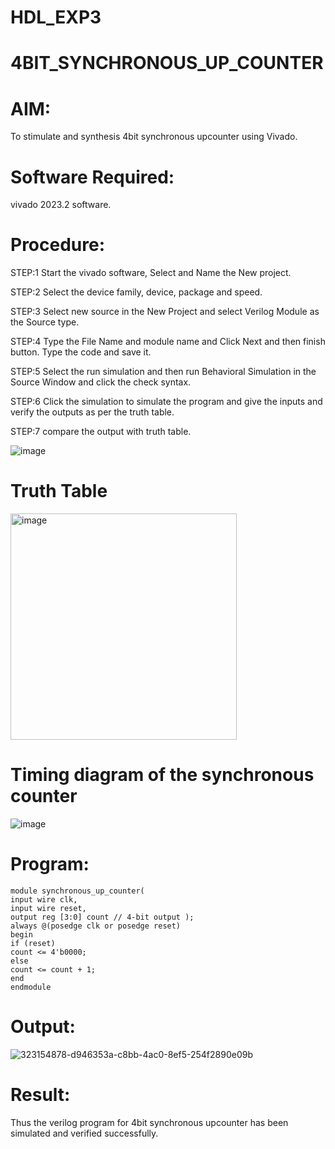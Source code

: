 # HDL_EXP3
# 4BIT_SYNCHRONOUS_UP_COUNTER
# AIM:
To stimulate and synthesis 4bit synchronous upcounter using Vivado.

# Software Required:
vivado 2023.2 software.

# Procedure:
STEP:1 Start the vivado software, Select and Name the New project.

STEP:2 Select the device family, device, package and speed.

STEP:3 Select new source in the New Project and select Verilog Module as the Source type.

STEP:4 Type the File Name and module name and Click Next and then finish button. Type the code and save it.

STEP:5 Select the run simulation and then run Behavioral Simulation in the Source Window and click the check syntax.

STEP:6 Click the simulation to simulate the program and give the inputs and verify the outputs as per the truth table.

STEP:7 compare the output with truth table.

![image](https://github.com/RESMIRNAIR/4BIT_SYNCHRONOUS_UP_COUNTER/assets/154305926/4d676d34-2f12-420a-9c55-befa279f5ec0)

# Truth Table

 <img width="362" alt="image" src="https://github.com/RESMIRNAIR/4BIT_SYNCHRONOUS_UP_COUNTER/assets/154305926/2be84c5a-099f-4418-8d0b-ace34f734342">
 
# Timing diagram of the synchronous counter

![image](https://github.com/RESMIRNAIR/4BIT_SYNCHRONOUS_UP_COUNTER/assets/154305926/62c47758-b0a4-4fe0-842f-5c4245a88ff2)

# Program:
    module synchronous_up_counter(
    input wire clk, 
    input wire reset, 
    output reg [3:0] count // 4-bit output );
    always @(posedge clk or posedge reset)
    begin
    if (reset)
    count <= 4'b0000;
    else
    count <= count + 1; 
    end
    endmodule

# Output:

![323154878-d946353a-c8bb-4ac0-8ef5-254f2890e09b](https://github.com/durgareddy654/4BIT_SYNCHRONOUS_UP_COUNTER/assets/161814262/f2f7163f-2cf0-4f2d-84c9-e42e448fb673)

# Result:
Thus the verilog program for 4bit synchronous upcounter has been simulated and verified successfully.

